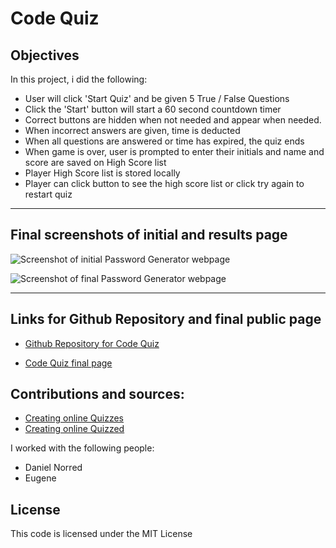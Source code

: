 # Code Quiz

## Objectives

In this project, i did the following:

- User will click 'Start Quiz' and be given 5 True / False Questions
- Click the 'Start' button will start a 60 second countdown timer
- Correct buttons are hidden when not needed and appear when needed.
- When incorrect answers are given, time is deducted
- When all questions are answered or time has expired, the quiz ends
- When game is over, user is prompted to enter their initials and name and score are saved on High Score list
- Player High Score list is stored locally
- Player can click button to see the high score list or click try again to restart quiz

-----

## Final screenshots of initial and results page

![Screenshot of initial Password Generator webpage](./assets/images/password-generator-initial.png)

![Screenshot of final Password Generator webpage](./assets/images/password-generator-results.png)

-----
## Links for Github Repository and final public page

- [Github Repository for Code Quiz](https://github.com/ksjefferies/code-quiz)

- [Code Quiz final page](https://ksjefferies.github.io/code-quiz/)

## Contributions and sources:

- [Creating online Quizzes](https://www.youtube.com/watch?v=LQGTb112N_c)
- [Creating online Quizzed](https://www.youtube.com/watch?v=riDzcEQbX6k)

I worked with the following people:
- Daniel Norred
- Eugene

## License
This code is licensed under the MIT License
